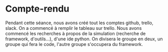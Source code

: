 # Compte-rendu


Pendant cette séance, nous avons créé tout les comptes github, trello, slack. On a commencé à remplir le tableau sur trello.
Nous avons commencé les recherches à propos de la simulation (recherche de framework, d'outils...), d'une ide python. On divisera
le groupe en deux, un groupe qui fera le code, l'autre groupe s'occupera du framework.
